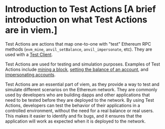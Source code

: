 # Introduction to Test Actions [A brief introduction on what Test Actions are in viem.]

Test Actions are actions that map one-to-one with "test" Ethereum RPC methods (`evm_mine`, `anvil_setBalance`, `anvil_impersonate`, etc). They are used with a [Test Client](/docs/clients/test).

Test Actions are used for testing and simulation purposes. Examples of Test Actions include [mining a block](/docs/actions/test/mine), [setting the balance of an account](/docs/actions/test/setBalance), and [impersonating accounts](/docs/actions/test/impersonateAccount).

Test Actions are an essential part of viem, as they provide a way to test and simulate different scenarios on the Ethereum network. They are commonly used by developers who are building dapps and other applications that need to be tested before they are deployed to the network. By using Test Actions, developers can test the behavior of their applications in a controlled environment, without the need for a real balance or real users. This makes it easier to identify and fix bugs, and it ensures that the application will work as expected when it is deployed to the network.